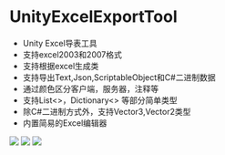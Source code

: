 # UnityExcelExportTool
* Unity Excel导表工具
* 支持excel2003和2007格式
* 支持根据excel生成类
* 支持导出Text,Json,ScriptableObject和C#二进制数据
* 通过颜色区分客户端，服务器，注释等
* 支持List<>，Dictionary<> 等部分简单类型
* 除C#二进制方式外，支持Vector3,Vector2类型
* 内置简易的Excel编辑器

![](https://github.com/chiguozi/UnityExcelExportTool/blob/master/Image/excel.png)
![](https://github.com/chiguozi/UnityExcelExportTool/blob/master/Image/window1.png)
![](https://github.com/chiguozi/UnityExcelExportTool/blob/master/Image/window2.png)
